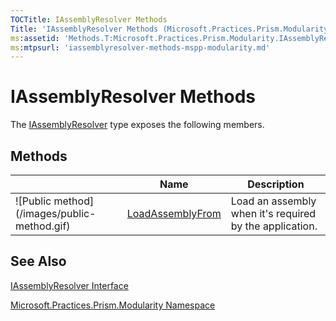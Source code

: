 ```yaml
---
TOCTitle: IAssemblyResolver Methods
Title: 'IAssemblyResolver Methods (Microsoft.Practices.Prism.Modularity)'
ms:assetid: 'Methods.T:Microsoft.Practices.Prism.Modularity.IAssemblyResolver'
ms:mtpsurl: 'iassemblyresolver-methods-mspp-modularity.md'
---
```


# IAssemblyResolver Methods

The [IAssemblyResolver](/patterns-practices/reference/iassemblyresolver-interface-mspp-modularity) type exposes the following members.

## Methods

<table>

<thead>
<tr class="header">
<th> </th>
<th>Name</th>
<th>Description</th>
</tr>
</thead>
<tbody>
<tr class="odd">
<td>![Public method](/images/public-method.gif)</td>
<td><a href="https://msdn.microsoft.com/library/microsoft.practices.prism.modularity.iassemblyresolver.loadassemblyfrom(system.string)">LoadAssemblyFrom</a></td>
<td><div class="summary">
Load an assembly when it's required by the application.
</div></td>
</tr>
</tbody>
</table>

## See Also

[IAssemblyResolver Interface](/patterns-practices/reference/iassemblyresolver-interface-mspp-modularity)

[Microsoft.Practices.Prism.Modularity Namespace](/patterns-practices/reference/mspp-modularity-namespace)
